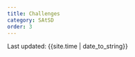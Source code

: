 ```yaml
---
title: Challenges
category: SAtSD
order: 3
---
```




<div>Last updated: {{site.time | date_to_string}}</div>